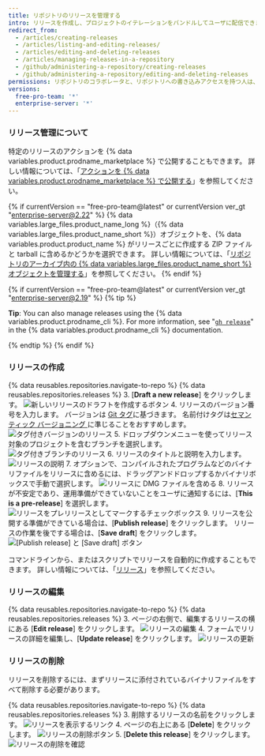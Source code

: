 ```yaml
---
title: リポジトリのリリースを管理する
intro: リリースを作成し、プロジェクトのイテレーションをバンドルしてユーザに配信できます。
redirect_from:
  - /articles/creating-releases
  - /articles/listing-and-editing-releases/
  - /articles/editing-and-deleting-releases
  - /articles/managing-releases-in-a-repository
  - /github/administering-a-repository/creating-releases
  - /github/administering-a-repository/editing-and-deleting-releases
permissions: リポジトリのコラボレータと、リポジトリへの書き込みアクセスを持つ人は、リリースを作成、編集、削除できます。
versions:
  free-pro-team: '*'
  enterprise-server: '*'
---
```


### リリース管理について

特定のリリースのアクションを {% data variables.product.prodname_marketplace %} で公開することもできます。 詳しい情報については、「[アクションを {% data variables.product.prodname_marketplace %} で公開する](/actions/creating-actions/publishing-actions-in-github-marketplace)」を参照してください。

{% if currentVersion == "free-pro-team@latest" or currentVersion ver_gt "enterprise-server@2.22" %}
{% data variables.large_files.product_name_long %}（{% data variables.large_files.product_name_short %}）オブジェクトを、{% data variables.product.product_name %} がリリースごとに作成する ZIP ファイルと tarball に含めるかどうかを選択できます。 詳しい情報については、「[リポジトリのアーカイブ内の {% data variables.large_files.product_name_short %} オブジェクトを管理する](/github/administering-a-repository/managing-git-lfs-objects-in-archives-of-your-repository)」を参照してください。
{% endif %}

{% if currentVersion == "free-pro-team@latest" or currentVersion ver_gt "enterprise-server@2.19" %}
{% tip %}

**Tip**: You can also manage releases using the {% data variables.product.prodname_cli %}. For more information, see "[`gh release`](https://cli.github.com/manual/gh_release)" in the {% data variables.product.prodname_cli %} documentation.

{% endtip %}
{% endif %}

### リリースの作成

{% data reusables.repositories.navigate-to-repo %}
{% data reusables.repositories.releases %}
3. [**Draft a new release**] をクリックします。 ![新しいリリースのドラフトを作成するボタン](/assets/images/help/releases/draft_release_button.png)
4. リリースのバージョン番号を入力します。 バージョンは [Git タグ](https://git-scm.com/book/en/Git-Basics-Tagging)に基づきます。 名前付けタグは[セマンティック バージョニング ](http://semver.org/)に準じることをおすすめします。 ![タグ付きバージョンのリリース](/assets/images/help/releases/releases-tag-version.png)
5. ドロップダウンメニューを使ってリリース対象のプロジェクトを含むブランチを選択します。 ![タグ付きブランチのリリース](/assets/images/help/releases/releases-tag-branch.png)
6. リリースのタイトルと説明を入力します。 ![リリースの説明](/assets/images/help/releases/releases_description.png)
7. オプションで、コンパイルされたプログラムなどのバイナリファイルをリリースに含めるには、ドラッグアンドドロップするかバイナリボックスで手動で選択します。 ![リリースに DMG ファイルを含める](/assets/images/help/releases/releases_adding_binary.gif)
8. リリースが不安定であり、運用準備ができていないことをユーザに通知するには、[**This is a pre-release**] を選択します。 ![リリースをプレリリースとしてマークするチェックボックス](/assets/images/help/releases/prerelease_checkbox.png)
9. リリースを公開する準備ができている場合は、[**Publish release**] をクリックします。 リリースの作業を後でする場合は、[**Save draft**] をクリックします。 ![[Publish release] と [Save draft] ボタン](/assets/images/help/releases/release_buttons.png)

コマンドラインから、またはスクリプトでリリースを自動的に作成することもできます。 詳しい情報については、「[リリース](/v3/repos/releases/#create-a-release)」を参照してください。

### リリースの編集

{% data reusables.repositories.navigate-to-repo %}
{% data reusables.repositories.releases %}
3. ページの右側で、編集するリリースの横にある [**Edit release**] をクリックします。 ![リリースの編集](/assets/images/help/releases/edit-release.png)
4. フォームでリリースの詳細を編集し、[**Update release**] をクリックします。 ![リリースの更新](/assets/images/help/releases/update-release.png)

### リリースの削除

リリースを削除するには、まずリリースに添付されているバイナリファイルをすべて削除する必要があります。

{% data reusables.repositories.navigate-to-repo %}
{% data reusables.repositories.releases %}
3. 削除するリリースの名前をクリックします。 ![リリースを表示するリンク](/assets/images/help/releases/release-name-link.png)
4. ページの右上にある [**Delete**] をクリックします。 ![リリースの削除ボタン](/assets/images/help/releases/delete-release.png)
5. [**Delete this release**] をクリックします。 ![リリースの削除を確認](/assets/images/help/releases/confirm-delete-release.png)
